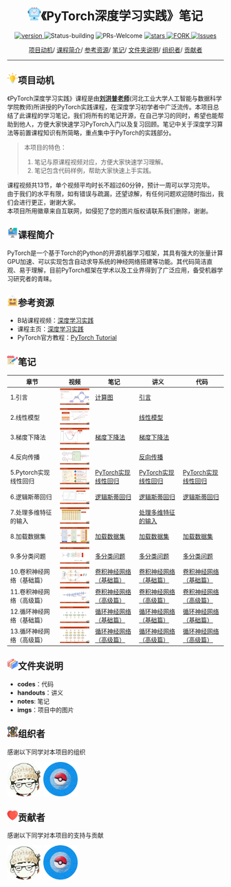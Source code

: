 
<p align="center">
<h1 align="center"> <img src="./imgs/icon/ai.png" width="30" />《PyTorch深度学习实践》笔记</h1>
</p>

<p align="center">
  	<a href="https://img.shields.io/badge/version-v0.1.0-blue">
      <img alt="version" src="https://img.shields.io/badge/version-v0.1.0-blue?color=FF8000?color=009922" />
    </a>
  <a >
       <img alt="Status-building" src="https://img.shields.io/badge/Status-building-blue" />
  	</a>
  <a >
       <img alt="PRs-Welcome" src="https://img.shields.io/badge/PRs-Welcome-red" />
  	</a>
   	<a href="https://github.com/MLNLP-World/Pytorch-Deep-Learning-Practice-Notes/stargazers">
       <img alt="stars" src="https://img.shields.io/github/stars/MLNLP-World/Pytorch-Deep-Learning-Practice-Notes" />
  	</a>
  	<a href="https://github.com/MLNLP-World/Pytorch-Deep-Learning-Practice-Notes/network/members">
       <img alt="FORK" src="https://img.shields.io/github/forks/MLNLP-World/Pytorch-Deep-Learning-Practice-Notes?color=FF8000" />
  	</a>
    <a href="https://github.com/MLNLP-World/Pytorch-Deep-Learning-Practice-Notes/issues">
      <img alt="Issues" src="https://img.shields.io/github/issues/MLNLP-World/Pytorch-Deep-Learning-Practice-Notes?color=0088ff"/>
    </a>
    <br />
</p>

<div align="center">
<p align="center">
  <a href="#项目动机">项目动机</a>/
  <a href="#课程简介">课程简介</a>/
  <a href="#参考资源">参考资源</a>/
  <a href="#笔记">笔记</a>/
  <a href="#文件夹说明">文件夹说明</a>/
  <a href="#组织者">组织者</a>/
  <a href="#贡献者">贡献者</a>
</p>
</div>



---

## <img src="./imgs/icon/motivation.png" width="25" />项目动机

《PyTorch深度学习实践》课程是由[**刘洪普老师**](https://liuii.github.io/)(河北工业大学人工智能与数据科学学院教师)所讲授的PyTorch实践课程，在深度学习初学者中广泛流传。本项目总结了此课程的学习笔记，我们将所有的笔记开源，在自己学习的同时，希望也能帮助到他人，方便大家快速学习PyTorch入门以及复习回顾。笔记中关于深度学习算法等前置课程知识有所简略，重点集中于PyTorch的实践部分。

>本项目的特色：
>1. 笔记与原课程视频对应，方便大家快速学习理解。
>2. 笔记包含代码样例，帮助大家快速上手实践。

课程视频共13节，单个视频平均时长不超过60分钟，预计一周可以学习完毕。      
由于我们的水平有限，如有错误与疏漏，还望谅解，有任何问题欢迎随时指出，我们会进行更正，谢谢大家。     
本项目所用徽章来自互联网，如侵犯了您的图片版权请联系我们删除，谢谢。

## <img src="./imgs/icon/intro.png" width="25" />课程简介

PyTorch是一个基于Torch的Python的开源机器学习框架，其具有强大的张量计算GPU加速、可以实现包含自动求导系统的神经网络搭建等功能。其代码简洁直观、易于理解，目前PyTorch框架在学术以及工业界得到了广泛应用，备受机器学习研究者的青睐。


## <img src="./imgs/icon/resource.png" width="25" />参考资源

- B站课程视频：[深度学习实践](https://www.bilibili.com/video/BV1Y7411d7Ys)
- 课程主页：[深度学习实践](https://liuii.github.io/post/pytorch-tutorials/)
- PyTorch官方教程：[PyTorch Tutorial](https://pytorch.org/tutorials/)

## <img src="./imgs/icon/notes.png" width="25" />笔记

| 章节| 视频  | 笔记 | 讲义  | 代码 |
| ------ | ------------------------------------------------------------ | ------------------------------------------------------------ | ------- | ------- |
| 1.引言  | <a href="https://www.bilibili.com/video/BV1Y7411d7Ys?p=1">  <img src="./imgs/cover/01.png"  width="170" /></a> | [计算图](./notes/01_计算图.md) | [引言](./handouts/Lecture_01_Overview.pdf) |  |
|  2.线性模型     | <a href="https://www.bilibili.com/video/BV1Y7411d7Ys?p=2">  <img src="./imgs/cover/02.png"  width="170" /></a> | |[线性模型](./handouts/Lecture_02_Linear_Model.pdf) |  |
| 3.梯度下降法  | <a href="https://www.bilibili.com/video/BV1Y7411d7Ys?p=3">  <img src="./imgs/cover/03.png"  width="170" /></a>  | [梯度下降法](./notes/03_梯度下降法.md)| [梯度下降法](./handouts/Lecture_03_Gradient_Descent.pdf) | |
| 4.反向传播   | <a href="https://www.bilibili.com/video/BV1Y7411d7Ys?p=4">  <img src="./imgs/cover/04.png"  width="170" /></a> | | [反向传播](./handouts/Lecture_04_Back_Propagation.pdf) | |
| 5.Pytorch实现线性回归   |<a href="https://www.bilibili.com/video/BV1Y7411d7Ys?p=5">  <img src="./imgs/cover/05.png"  width="170" /></a>  | [PyTorch实现线性回归](./notes/05_线性回归.md) | [PyTorch实现线性回归](./handouts/Lecture_05_Linear_Regression_with_PyTorch.pdf) | [PyTorch实现线性回归](./codes/05_线性回归.md)  |
| 6.逻辑斯蒂回归 | <a href="https://www.bilibili.com/video/BV1Y7411d7Ys?p=6">  <img src="./imgs/cover/06.png"  width="170" /></a>  | [逻辑斯蒂回归](./notes/06_逻辑斯蒂回归.md) |[逻辑斯蒂回归](./handouts/Lecture_06_Logistic_Regression.pdf) | [逻辑斯蒂回归](./codes/06_逻辑斯蒂回归.md)|
| 7.处理多维特征的输入   | <a href="https://www.bilibili.com/video/BV1Y7411d7Ys?p=7">  <img src="./imgs/cover/07.png"  width="170" /></a>  | |[处理多维特征的输入](./handouts/Lecture_07_Multiple_Dimension_Input.pdf)  | |
| 8.加载数据集   | <a href="https://www.bilibili.com/video/BV1Y7411d7Ys?p=8">  <img src="./imgs/cover/08.png"  width="170" /></a>  |  [加载数据集](./notes/08_加载数据集.md) |[加载数据集](./handouts/Lecture_08_Dataset_and_Dataloader.pdf) |[加载数据集](./codes/08_加载数据集.md) |
| 9.多分类问题 |<a href="https://www.bilibili.com/video/BV1Y7411d7Ys?p=9">  <img src="./imgs/cover/09.png"  width="170" /></a>|[多分类问题](./notes/09_多分类问题.md)| [多分类问题](./handouts/Lecture_09_Softmax_Classifier.pdf)| [多分类问题](./codes/09_多分类问题.md) |
|10.卷积神经网络（基础篇）|<a href="https://www.bilibili.com/video/BV1Y7411d7Ys?p=10">  <img src="./imgs/cover/10.png"  width="170" /></a>|[卷积神经网络（基础篇）](./notes/10_卷积神经网络.md)| [卷积神经网络（基础篇）](./handouts/Lecture_10_Basic_CNN.pdf)| [卷积神经网络（基础篇）](./codes/10_卷积神经网络.md)|
|11.卷积神经网络（高级篇）|<a href="https://www.bilibili.com/video/BV1Y7411d7Ys?p=11">  <img src="./imgs/cover/11.png"  width="170" /></a>|[卷积神经网络（高级篇）](./notes/11_卷积神经网络(高级).md)| [卷积神经网络（高级篇）](./handouts/Lecture_11_Advanced_CNN.pdf)|[卷积神经网络（高级篇）](./codes/11_卷积神经网络(高级).md) |
|12.循环神经网络（基础篇）|<a href="https://www.bilibili.com/video/BV1Y7411d7Ys?p=12">  <img src="./imgs/cover/12.png"  width="170" /></a>|[循环神经网络（基础篇）](./notes/12_循环神经网络.md)|[循环神经网络（基础篇）](./handouts/Lecture_12_Basic_RNN.pdf) |[循环神经网络（基础篇）](./codes/12_循环神经网络.md) |
|13.循环神经网络（高级篇）|<a href="https://www.bilibili.com/video/BV1Y7411d7Ys?p=13">  <img src="./imgs/cover/13.png"  width="170" /></a>|[循环神经网络（高级篇）](./notes/13_循环神经网络(高级).md) | [循环神经网络（高级篇）](./handouts/Lecture_13_RNN_Classifier.pdf) | [循环神经网络（高级篇）](./codes/13_循环神经网络(高级).md) |




## <img src="./imgs/icon/folders.png" width="25" />文件夹说明


- **codes**：代码
- **handouts**：讲义
- **notes**: 笔记
- **imgs**：项目中的图片


## <img src="./imgs/icon/organizer.png" width="25" />组织者
感谢以下同学对本项目的组织

<a href="https://github.com/Weiyun1025">  <img src="./imgs/profile/weiyun_wang.jpg"  width="80" /></a>
<a href="https://github.com/YudiZh">  <img src="./imgs/profile/yudi_zhang.jpg"  width="80" /></a>



## <img src="./imgs/icon/heart.png" width="25" />贡献者
感谢以下同学对本项目的支持与贡献

<a href="https://github.com/Weiyun1025">  <img src="./imgs/profile/weiyun_wang.jpg"  width="80" /></a>
<a href="https://github.com/YudiZh">  <img src="./imgs/profile/yudi_zhang.jpg"  width="80" /></a>

